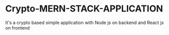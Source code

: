# Crypto-MERN-STACK-APPLICATION
It's a crypto based simple application with Node js on backend and React js on frontend
